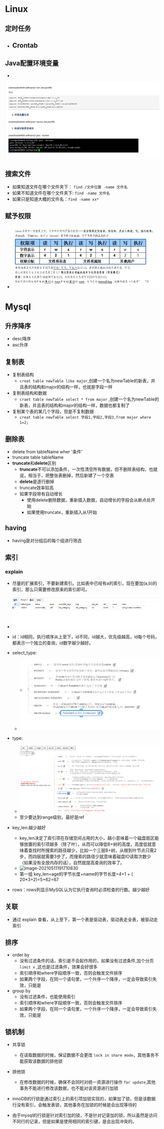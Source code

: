 #  Linux

## 定时任务

- ## Crontab

## Java配置环境变量

- 

![image-20210510222607808](.\image\image-20210510222607808.png)

## 搜索文件

- 如果知道文件在哪个文件夹下： `find /文件位置 -name 文件名`
- 如果不知道文件在哪个文件夹下: `find -name 文件名`
- 如果只是知道大概的文件名：`find -name xx*`

##  赋予权限

- ![image-20210510231159136](.\image\image-20210510231159136.png)

# Mysql

## 升序降序

- desc降序
- asc升序

## 复制表

- 复制表结构
  - `creat table newTable like major`,创建一个名为newTable的新表，并且表的结构和major的结构一样，也就是字段一样
- 复制表结构和数据
  - `craet table newTable select * from major` ,创建一个名为newTable的新表，并且表的结构和major的结构一样，数据也都复制了
- 复制某个表的某几个字段，但是不复制数据
  - `creat table newTable select 字段1,字段2,字段3,from major where 1=2;`

## 删除表

- delete from tableName wher '条件'
- truncate table tableName
- **truncate**和**delete**区别
  -  **truncate**不可以添加条件，一次性清空所有数据，但不删除表结构，也就说，相当于，把整张表删掉，然后新建了一个空表
  -  **delete**是逐行删掉
  -  truncate效率较高
  -  如果字段带有自动增长
     - 使用delete删除数据，重新插入数据，自动增长的字段会从断点处开始
     - 如果使用truncate，重新插入从1开始

## having

- having是对分组后的每个组进行筛选

## 索引

### explain

- 尽量的扩展索引，不要新建索引。比如表中已经有a的索引，现在要加(a,b)的索引，那么只需要修改原来的索引即可。

- ![image-20210511184714645](.\image\image-20210511184714645.png)
- id：id相同，执行顺序从上至下，id不同，id越大，优先级越高，id每个号码，都表示一个独立的查询，id数字越少越好。
- select_type:
  - ![image-20210511184913342](.\image\image-20210511184913342.png)
- type:
  - ![image-20210511185117199](.\image\image-20210511185117199.png)
  - 至少要达到range级别，最好是ref
- key_len:越少越好
  - key_len决定了索引项在存储空间占用的大小，越小意味着一个磁盘扇区能够放置的索引项越多（除了叶），从而可以降低B+树的高度，高度低就意味着查找时所搜索的路径越少，比如一个三层B+树，从根到叶节点只需2步，而四层就需要3步了，而搜索的路径少就意味着磁盘IO读取次数少（如果没有全放内存的话），自然就提高查询的效率了。
  - ![image-20210511191710830](C:\Users\asus\AppData\Roaming\Typora\typora-user-images\image-20210511191710830.png)
  - 第一组
    key_len=age的字节长度+name的字节长度=4+1  + ( 20*3+2)=5+62=67
- rows：rows列显示MySQL认为它执行查询时必须检查的行数。越少越好

## 关联

- 通过 explain 查看，从上至下，第一个表是驱动表，驱动表走全表，被驱动走索引

## 排序

- order by
  - 没有过滤条件的话，索引是不会起作用的，如果没有过滤条件,加个分页 `limit x` ,这也是过滤条件，效果会好很多
  - 索引顺序和where字段顺序一致，否则会触发文件排序
  - 如果两个字段，在同一个语句里，一个升序一个降序，一定会导致索引失效，只能是
- group by
  - 没有过滤条件，也能使用索引
  - 索引顺序和where字段顺序一致，否则会触发文件排序
  - 如果两个字段，在同一个语句里，一个升序一个降序，一定会导致索引失效，只能是

## 锁机制

- 共享锁
  - 在读取数据的时候，保证数据不会更改 `lock in share mode`，其他事务不能获取该数据的排他锁

- 排他锁
  - 在修改数据的时候，确保不会同时对统一资源进行操作 `for update`,其他事务不能进行修改该数据，也不能对该资源进行加锁
- innoDB的行锁是通过索引上的索引项加锁实现的，如果加了锁，但是该数据行没有索引，会触发表锁，其他事务在加锁的时候是会出现等待的
- 由于mysql的行锁是针对索引加的锁，不是针对记录加的锁，所以虽然是访问不同行的记录，但是如果是使用相同的索引键，是会出现冲突的。



